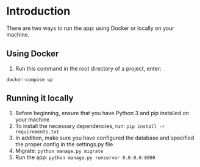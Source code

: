 # Introduction
There are two ways to run the app: using Docker or locally on your machine.

## Using Docker
1. Run this command in the root directory of a project, enter: 

``docker-compose up``

## Running it locally
1. Before beginning, ensure that you have Python 3 and pip installed on your machine
2. To install the necessary dependencies, run: `pip install -r requirements.txt`
3. In addition, make sure you have configured the database and specified the proper config in the settings.py file
4. Migrate: `python manage.py migrate`
5. Run the app: `python manage.py runserver 0.0.0.0:8000`